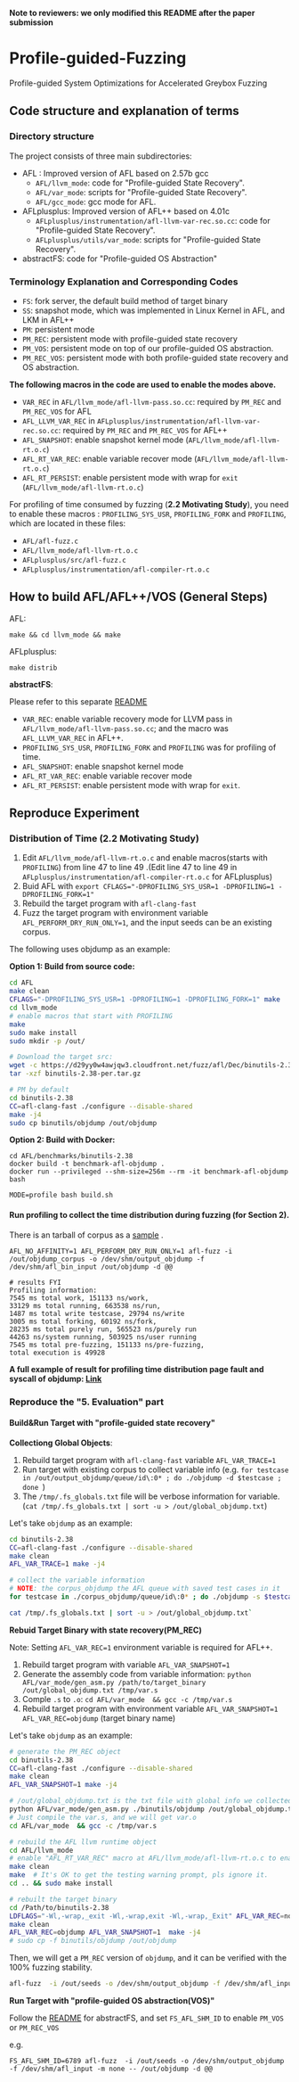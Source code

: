 **Note to reviewers: we only modified this README after the paper submission**

# Profile-guided-Fuzzing
Profile-guided System Optimizations for Accelerated Greybox Fuzzing

## Code structure and explanation of terms

### Directory structure
The project consists of three main subdirectories:

* AFL : Improved version of AFL based on 2.57b gcc
    * `AFL/llvm_mode`: code for "Profile-guided State Recovery".
    * `AFL/var_mode`: scripts for "Profile-guided State Recovery".
    * `AFL/gcc_mode`: gcc mode for AFL.
* AFLplusplus: Improved version of AFL++ based on 4.01c
    * `AFLplusplus/instrumentation/afl-llvm-var-rec.so.cc`: code for "Profile-guided State Recovery".
    * `AFLplusplus/utils/var_mode`: scripts for "Profile-guided State Recovery".
* abstractFS: code for "Profile-guided OS Abstraction"

### Terminology Explanation and Corresponding Codes

* `FS`: fork server, the default build method of target binary
* `SS`: snapshot mode, which was implemented in Linux Kernel in AFL, and LKM in AFL++
* `PM`: persistent mode
* `PM_REC`: persistent mode with profile-guided state recovery
* `PM_VOS`: persistent mode on top of our profile-guided OS abstraction.
* `PM_REC_VOS`: persistent mode with both profile-guided state recovery and OS abstraction.

**The following macros in the code are used to enable the modes above.**

* `VAR_REC` in `AFL/llvm_mode/afl-llvm-pass.so.cc`: required by `PM_REC` and `PM_REC_VOS` for AFL
* `AFL_LLVM_VAR_REC` in `AFLplusplus/instrumentation/afl-llvm-var-rec.so.cc`: required by `PM_REC` and `PM_REC_VOS` for AFL++
* `AFL_SNAPSHOT`: enable snapshot kernel mode (`AFL/llvm_mode/afl-llvm-rt.o.c`)
* `AFL_RT_VAR_REC`: enable variable recover mode  (`AFL/llvm_mode/afl-llvm-rt.o.c`)
* `AFL_RT_PERSIST`: enable persistent mode with wrap for `exit`  (`AFL/llvm_mode/afl-llvm-rt.o.c`)

For profiling of time consumed by fuzzing (**2.2 Motivating Study**), you need to enable these macros : `PROFILING_SYS_USR`, `PROFILING_FORK` and `PROFILING`, which are located in these files: 

* `AFL/afl-fuzz.c`
* `AFL/llvm_mode/afl-llvm-rt.o.c`
* `AFLplusplus/src/afl-fuzz.c`
* `AFLplusplus/instrumentation/afl-compiler-rt.o.c`

## How to build AFL/AFL++/VOS (General Steps)

AFL:
```
make && cd llvm_mode && make
```

AFLplusplus:
```
make distrib
```

**abstractFS**: 

Please refer to this separate [README](./abstractFS/README.md)

* `VAR_REC`: enable variable recovery mode for LLVM pass in `AFL/llvm_mode/afl-llvm-pass.so.cc`; and the macro was `AFL_LLVM_VAR_REC` in AFL++.
* `PROFILING_SYS_USR`, `PROFILING_FORK` and `PROFILING` was for profiling of time.
* `AFL_SNAPSHOT`: enable snapshot kernel mode
* `AFL_RT_VAR_REC`: enable variable recover mode
* `AFL_RT_PERSIST`: enable persistent mode with wrap for `exit`.

## Reproduce Experiment

### Distribution of Time (2.2 Motivating Study)

1. Edit `AFL/llvm_mode/afl-llvm-rt.o.c` and enable macros(starts with `PROFILING`) from line 47 to line 49 .(Edit line 47 to line 49 in `AFLplusplus/instrumentation/afl-compiler-rt.o.c` for AFLplusplus)
2. Buid AFL with `export CFLAGS="-DPROFILING_SYS_USR=1 -DPROFILING=1 -DPROFILING_FORK=1"`
3. Rebuild the target program with `afl-clang-fast`
4. Fuzz the target program with environment variable `AFL_PERFORM_DRY_RUN_ONLY=1`, and the input seeds can be an existing corpus.  

The following uses objdump as an example:

**Option 1: Build from source code:**

```bash
cd AFL
make clean
CFLAGS="-DPROFILING_SYS_USR=1 -DPROFILING=1 -DPROFILING_FORK=1" make
cd llvm_mode
# enable macros that start with PROFILING
make
sudo make install
sudo mkdir -p /out/

# Download the target src:
wget -c https://d29yy0w4awjqw3.cloudfront.net/fuzz/afl/Dec/binutils-2.38-per.tar.gz
tar -xzf binutils-2.38-per.tar.gz

# PM by default
cd binutils-2.38
CC=afl-clang-fast ./configure --disable-shared
make -j4
sudo cp binutils/objdump /out/objdump
```

**Option 2: Build with Docker:**

```
cd AFL/benchmarks/binutils-2.38
docker build -t benchmark-afl-objdump .
docker run --privileged --shm-size=256m --rm -it benchmark-afl-objdump bash

MODE=profile bash build.sh
```

#### Run profiling to collect the time distribution during fuzzing (for Section 2).

There is an tarball of corpus as a [sample](./AFL/benchmarks/binutils-2.38/corpus_objdump_snap.tar.gz) .

```
AFL_NO_AFFINITY=1 AFL_PERFORM_DRY_RUN_ONLY=1 afl-fuzz -i /out/objdump_corpus -o /dev/shm/output_objdump -f /dev/shm/afl_bin_input /out/objdump -d @@

# results FYI
Profiling information: 
7545 ms total work, 151133 ns/work,             
33129 ms total running, 663538 ns/run, 
1487 ms total write testcase, 29794 ns/write             
3005 ms total forking, 60192 ns/fork, 
28235 ms total purely run, 565523 ns/purely run             
44263 ns/system running, 503925 ns/user running             
7545 ms total pre-fuzzing, 151133 ns/pre-fuzzing,             
total execution is 49928
```

**A full example of result for profiling time distribution page fault and syscall of objdump: [Link](./AFL/benchmarks/binutils-2.38/README.md)**

### Reproduce the "5. Evaluation" part 

#### Build&Run Target with "profile-guided state recovery"

**Collectiong Global Objects**:

1. Rebuild target program with `afl-clang-fast` variable `AFL_VAR_TRACE=1`
2. Run target with existing corpus to collect variable info (e.g.  `for testcase in /out/output_objdump/queue/id\:0* ; do ./objdump -d $testcase ; done `)
3. The `/tmp/.fs_globals.txt` file will be verbose information for variable. (`cat /tmp/.fs_globals.txt | sort -u > /out/global_objdump.txt`)

Let's take `objdump` as an example:

```bash
cd binutils-2.38
CC=afl-clang-fast ./configure --disable-shared
make clean
AFL_VAR_TRACE=1 make -j4

# collect the variable information
# NOTE: the corpus_objdump the AFL queue with saved test cases in it
for testcase in ./corpus_objdump/queue/id\:0* ; do ./objdump -s $testcase ; done 

cat /tmp/.fs_globals.txt | sort -u > /out/global_objdump.txt`
```

**Rebuid Target Binary with state recovery(PM_REC)**

Note: Setting `AFL_VAR_REC=1` environment variable is required for AFL++.

1. Rebuild target program with variable `AFL_VAR_SNAPSHOT=1`
2. Generate the assembly code from variable information: `python AFL/var_mode/gen_asm.py /path/to/target_binary /out/global_objdump.txt /tmp/var.s`
3. Comple `.s` to `.o`: `cd AFL/var_mode  && gcc -c /tmp/var.s`
4. Rebuild target program with environment variable `AFL_VAR_SNAPSHOT=1 AFL_VAR_REC=objdump` (target binary name)

Let's take `objdump` as an example:

```bash
# generate the PM_REC object
cd binutils-2.38
CC=afl-clang-fast ./configure --disable-shared
make clean
AFL_VAR_SNAPSHOT=1 make -j4

# /out/global_objdump.txt is the txt file with global info we collected above
python AFL/var_mode/gen_asm.py ./binutils/objdump /out/global_objdump.txt /tmp/var.s
# Just compile the var.s, and we will get var.o
cd AFL/var_mode  && gcc -c /tmp/var.s

# rebuild the AFL llvm runtime object
cd AFL/llvm_mode
# enable "AFL_RT_VAR_REC" macro at AFL/llvm_mode/afl-llvm-rt.o.c to enable the state recover mode
make clean
make  # It's OK to get the testing warning prompt, pls ignore it.
cd .. && sudo make install

# rebuilt the target binary
cd /Path/to/binutils-2.38
LDFLAGS="-Wl,-wrap,_exit -Wl,-wrap,exit -Wl,-wrap,_Exit" AFL_VAR_REC=nothing ./configure --disable-shared
make clean
AFL_VAR_REC=objdump AFL_VAR_SNAPSHOT=1  make -j4
# sudo cp -f binutils/objdump /out/objdump
```

Then, we will get a `PM_REC` version of `objdump`, and it can be verified with the 100% fuzzing stability.

```bash
afl-fuzz  -i /out/seeds -o /dev/shm/output_objdump -f /dev/shm/afl_input -m none -- /out/objdump -d @@
```

**Run Target with "profile-guided OS abstraction(VOS)"**

Follow the [README](./abstractFS/README.md) for abstractFS, and set `FS_AFL_SHM_ID` to enable `PM_VOS` or `PM_REC_VOS`

e.g.

```
FS_AFL_SHM_ID=6789 afl-fuzz  -i /out/seeds -o /dev/shm/output_objdump -f /dev/shm/afl_input -m none -- /out/objdump -d @@
```
